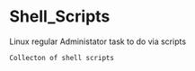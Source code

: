 # Shell_Scripts
Linux regular Administator task to do via scripts
~~~
Collecton of shell scripts
~~~
